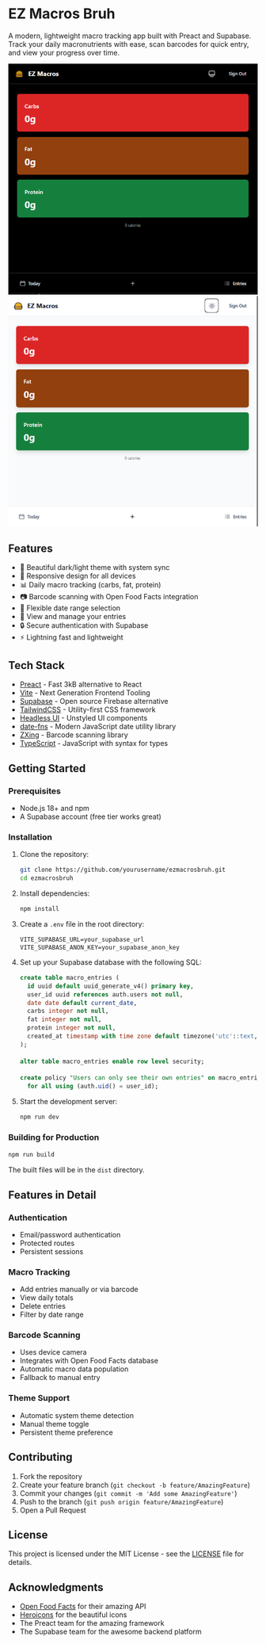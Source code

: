 # EZ Macros Bruh

A modern, lightweight macro tracking app built with Preact and Supabase. Track your daily macronutrients with ease, scan barcodes for quick entry, and view your progress over time.

![Dark Mode Screenshot](screenshots/dark.png)
![Light Mode Screenshot](screenshots/light.png)

## Features

- 🌙 Beautiful dark/light theme with system sync
- 📱 Responsive design for all devices
- 📊 Daily macro tracking (carbs, fat, protein)
- 📷 Barcode scanning with Open Food Facts integration
- 📅 Flexible date range selection
- 📝 View and manage your entries
- 🔒 Secure authentication with Supabase
- ⚡ Lightning fast and lightweight

## Tech Stack

- [Preact](https://preactjs.com/) - Fast 3kB alternative to React
- [Vite](https://vitejs.dev/) - Next Generation Frontend Tooling
- [Supabase](https://supabase.com/) - Open source Firebase alternative
- [TailwindCSS](https://tailwindcss.com/) - Utility-first CSS framework
- [Headless UI](https://headlessui.dev/) - Unstyled UI components
- [date-fns](https://date-fns.org/) - Modern JavaScript date utility library
- [ZXing](https://github.com/zxing-js/library) - Barcode scanning library
- [TypeScript](https://www.typescriptlang.org/) - JavaScript with syntax for types

## Getting Started

### Prerequisites

- Node.js 18+ and npm
- A Supabase account (free tier works great)

### Installation

1. Clone the repository:
   ```bash
   git clone https://github.com/yourusername/ezmacrosbruh.git
   cd ezmacrosbruh
   ```

2. Install dependencies:
   ```bash
   npm install
   ```

3. Create a `.env` file in the root directory:
   ```env
   VITE_SUPABASE_URL=your_supabase_url
   VITE_SUPABASE_ANON_KEY=your_supabase_anon_key
   ```

4. Set up your Supabase database with the following SQL:
   ```sql
   create table macro_entries (
     id uuid default uuid_generate_v4() primary key,
     user_id uuid references auth.users not null,
     date date default current_date,
     carbs integer not null,
     fat integer not null,
     protein integer not null,
     created_at timestamp with time zone default timezone('utc'::text, now())
   );

   alter table macro_entries enable row level security;

   create policy "Users can only see their own entries" on macro_entries
     for all using (auth.uid() = user_id);
   ```

5. Start the development server:
   ```bash
   npm run dev
   ```

### Building for Production

```bash
npm run build
```

The built files will be in the `dist` directory.

## Features in Detail

### Authentication
- Email/password authentication
- Protected routes
- Persistent sessions

### Macro Tracking
- Add entries manually or via barcode
- View daily totals
- Delete entries
- Filter by date range

### Barcode Scanning
- Uses device camera
- Integrates with Open Food Facts database
- Automatic macro data population
- Fallback to manual entry

### Theme Support
- Automatic system theme detection
- Manual theme toggle
- Persistent theme preference

## Contributing

1. Fork the repository
2. Create your feature branch (`git checkout -b feature/AmazingFeature`)
3. Commit your changes (`git commit -m 'Add some AmazingFeature'`)
4. Push to the branch (`git push origin feature/AmazingFeature`)
5. Open a Pull Request

## License

This project is licensed under the MIT License - see the [LICENSE](LICENSE) file for details.

## Acknowledgments

- [Open Food Facts](https://world.openfoodfacts.org/) for their amazing API
- [Heroicons](https://heroicons.com/) for the beautiful icons
- The Preact team for the amazing framework
- The Supabase team for the awesome backend platform 